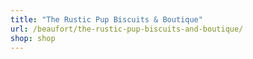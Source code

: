 ```yaml
---
title: "The Rustic Pup Biscuits & Boutique"
url: /beaufort/the-rustic-pup-biscuits-and-boutique/
shop: shop
---
```

